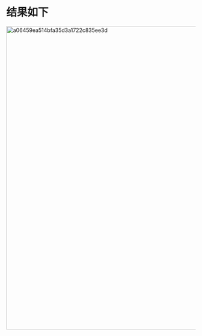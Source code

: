 # 结果如下
<img width="806" alt="a06459ea514bfa35d3a1722c835ee3d" src="https://github.com/user-attachments/assets/81a325b4-9c97-4e48-abfc-d4c5e03929db">
